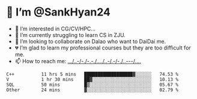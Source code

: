 # 👋 I’m @SankHyan24
- 👀 I’m interested in CG/CV/HPC...
- 🌱 I’m currently struggling to learn CS in ZJU.
- 💞️ I’m looking to collaborate on Dalao who want to DaiDai me.
- 💔 I’m glad to learn my professional courses but they are too difficult for me.
- 📫 How to reach me: [.../..-/-./-.-./..../..-/.-/-./..---/....](mailto:sunchuan24@gmail.com)

<!---
SankHyan24/SankHyan24 is a ✨ special ✨ repository because its `README.md` (this file) appears on your GitHub profile.
You can click the Preview link to take a look at your changes.
--->
<!--START_SECTION:waka-->

```text
C++          11 hrs 5 mins   ██████████████████▓░░░░░░   74.53 %
V            1 hr 30 mins    ██▓░░░░░░░░░░░░░░░░░░░░░░   10.13 %
SQL          50 mins         █▒░░░░░░░░░░░░░░░░░░░░░░░   05.67 %
Other        24 mins         ▓░░░░░░░░░░░░░░░░░░░░░░░░   02.79 %
```

<!--END_SECTION:waka-->
